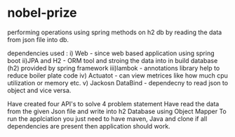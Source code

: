# nobel-prize
performing operations using spring methods on h2 db by reading the data from json file into db.


dependencies used : 
  i) Web  -  since web based application using spring boot
  ii)JPA and H2 - ORM tool and stroing the data into in build database (h2) provided by spring framework
  iii)lambok - annotations library help to reduce boiler plate code
  iv) Actuatot - can view metrices like how much cpu utilization or memory etc.
  v) Jackosn DataBind - dependecny to read json to object and vice versa.
 
Have created four API's to solve 4 problem statement
Have read the data from the given Json file and write into h2 Database using Object Mapper
To run the applciation you just need to have maven, Java and clone if all dependencies are present then application should work.
